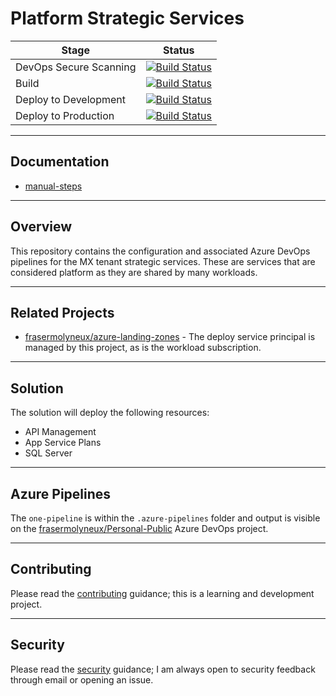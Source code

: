 # Platform Strategic Services

| Stage                  | Status                                                                                                                                                                                                                                                                                                                                                                                     |
| ---------------------- | ------------------------------------------------------------------------------------------------------------------------------------------------------------------------------------------------------------------------------------------------------------------------------------------------------------------------------------------------------------------------------------------ |
| DevOps Secure Scanning | [![Build Status](https://dev.azure.com/frasermolyneux/Personal-Public/_apis/build/status%2Fplatform-strategic-services.DevOpsSecureScanning?branchName=main)](https://dev.azure.com/frasermolyneux/Personal-Public/_build/latest?definitionId=206&branchName=main)                                                                                                                         |
| Build                  | [![Build Status](https://dev.azure.com/frasermolyneux/Personal-Public/_apis/build/status%2Fplatform-strategic-services.OnePipeline?repoName=frasermolyneux%2Fplatform-strategic-services&branchName=main&stageName=build)](https://dev.azure.com/frasermolyneux/Personal-Public/_build/latest?definitionId=171&repoName=frasermolyneux%2Fplatform-strategic-services&branchName=main)      |
| Deploy to Development  | [![Build Status](https://dev.azure.com/frasermolyneux/Personal-Public/_apis/build/status%2Fplatform-strategic-services.OnePipeline?repoName=frasermolyneux%2Fplatform-strategic-services&branchName=main&stageName=deploy_dev)](https://dev.azure.com/frasermolyneux/Personal-Public/_build/latest?definitionId=171&repoName=frasermolyneux%2Fplatform-strategic-services&branchName=main) |
| Deploy to Production   | [![Build Status](https://dev.azure.com/frasermolyneux/Personal-Public/_apis/build/status%2Fplatform-strategic-services.OnePipeline?repoName=frasermolyneux%2Fplatform-strategic-services&branchName=main&stageName=deploy_prd)](https://dev.azure.com/frasermolyneux/Personal-Public/_build/latest?definitionId=171&repoName=frasermolyneux%2Fplatform-strategic-services&branchName=main) |

---

## Documentation

* [manual-steps](/docs/manual-steps.md)

---

## Overview

This repository contains the configuration and associated Azure DevOps pipelines for the MX tenant strategic services. These are services that are considered platform as they are shared by many workloads.

---

## Related Projects

* [frasermolyneux/azure-landing-zones](https://github.com/frasermolyneux/azure-landing-zones) - The deploy service principal is managed by this project, as is the workload subscription.

---

## Solution

The solution will deploy the following resources:

* API Management
* App Service Plans
* SQL Server

---

## Azure Pipelines

The `one-pipeline` is within the `.azure-pipelines` folder and output is visible on the [frasermolyneux/Personal-Public](https://dev.azure.com/frasermolyneux/Personal-Public/_build?definitionId=171) Azure DevOps project.

---

## Contributing

Please read the [contributing](CONTRIBUTING.md) guidance; this is a learning and development project.

---

## Security

Please read the [security](SECURITY.md) guidance; I am always open to security feedback through email or opening an issue.
